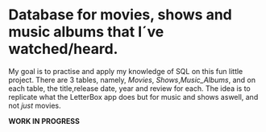 # Database for movies, shows and music albums that I´ve watched/heard. 

My goal is to practise and apply my knowledge of SQL on this fun little project. There are 3 tables, namely,
_Movies_, _Shows_,_Music_Albums_, and on each table, the title,release date, year and review for each. The idea is to replicate
what the LetterBox app does but for music and shows aswell, and not _just_ movies. 

**WORK IN PROGRESS**